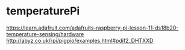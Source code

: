 # temperaturePi

https://learn.adafruit.com/adafruits-raspberry-pi-lesson-11-ds18b20-temperature-sensing/hardware
http://abyz.co.uk/rpi/pigpio/examples.html#pdif2_DHTXXD
